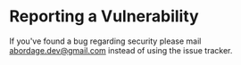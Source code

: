 # Reporting a Vulnerability

If you've found a bug regarding security please mail abordage.dev@gmail.com instead of using the issue tracker.